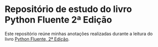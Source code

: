 # Repositório de estudo do livro Python Fluente 2ª Edição

Este repositório reúne minhas anotações realizadas durante a leitura do livro
[Python Fluente, 2ª Edição](https://pythonfluente.com/).

